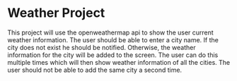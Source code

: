 # Weather Project

This project will use the openweathermap api to show the user current weather information. 
The user should be able to enter a city name. If the city does not exist he should be notified. Otherwise, the weather information for the city will be added to the screen. The user can do this multiple times which will then show weather information of all the cities. The user should not be able to add the same city a second time.

